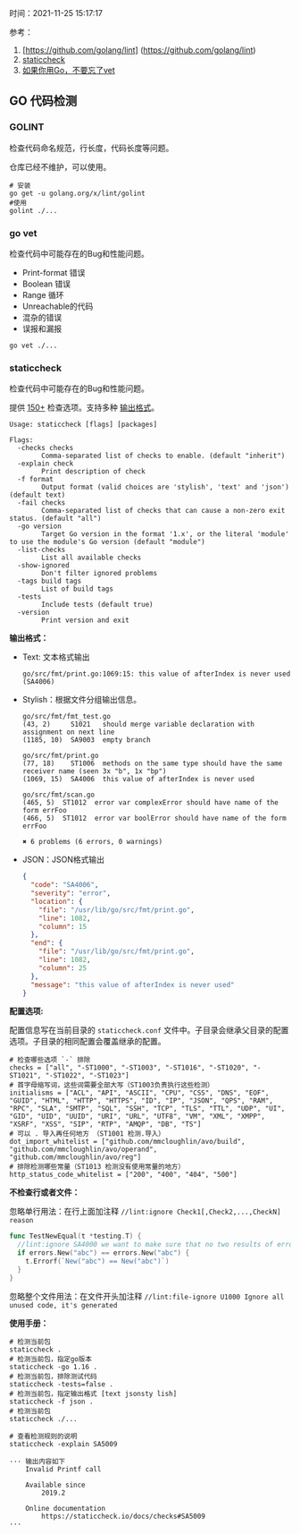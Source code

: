 时间：2021-11-25 15:17:17

参考：

1. [https://github.com/golang/lint] (https://github.com/golang/lint)
2. [staticcheck](https://staticcheck.io/docs/)
3. [如果你用Go，不要忘了vet](https://studygolang.com/articles/9619)

## GO 代码检测

### GOLINT

检查代码命名规范，行长度，代码长度等问题。

仓库已经不维护，可以使用。

```
# 安装
go get -u golang.org/x/lint/golint
#使用
golint ./...
```

### go vet

检查代码中可能存在的Bug和性能问题。

* Print-format 错误
* Boolean 错误
* Range 循环
* Unreachable的代码
* 混杂的错误
* 误报和漏报

```
go vet ./...
```

### staticcheck

检查代码中可能存在的Bug和性能问题。

提供 [150+](https://staticcheck.io/docs/checks/) 检查选项。支持多种 [输出格式](https://staticcheck.io/docs/running-staticcheck/cli/formatters/)。

```shell
Usage: staticcheck [flags] [packages]

Flags:
  -checks checks
        Comma-separated list of checks to enable. (default "inherit")
  -explain check
        Print description of check
  -f format
        Output format (valid choices are 'stylish', 'text' and 'json') (default text)
  -fail checks
        Comma-separated list of checks that can cause a non-zero exit status. (default "all")
  -go version
        Target Go version in the format '1.x', or the literal 'module' to use the module's Go version (default "module")
  -list-checks
        List all available checks
  -show-ignored
        Don't filter ignored problems
  -tags build tags
        List of build tags
  -tests
        Include tests (default true)
  -version
        Print version and exit
```

**输出格式：**

* Text: 文本格式输出

    ```shell 
    go/src/fmt/print.go:1069:15: this value of afterIndex is never used (SA4006)
    ```

* Stylish：根据文件分组输出信息。

    ```shell
    go/src/fmt/fmt_test.go
    (43, 2)     S1021   should merge variable declaration with assignment on next line
    (1185, 10)  SA9003  empty branch

    go/src/fmt/print.go
    (77, 18)    ST1006  methods on the same type should have the same receiver name (seen 3x "b", 1x "bp")
    (1069, 15)  SA4006  this value of afterIndex is never used

    go/src/fmt/scan.go
    (465, 5)  ST1012  error var complexError should have name of the form errFoo
    (466, 5)  ST1012  error var boolError should have name of the form errFoo

    ✖ 6 problems (6 errors, 0 warnings)
    ```

* JSON：JSON格式输出

    ```json
    {
      "code": "SA4006",
      "severity": "error",
      "location": {
        "file": "/usr/lib/go/src/fmt/print.go",
        "line": 1082,
        "column": 15
      },
      "end": {
        "file": "/usr/lib/go/src/fmt/print.go",
        "line": 1082,
        "column": 25
      },
      "message": "this value of afterIndex is never used"
    }
    ```

**配置选项:**

配置信息写在当前目录的 `staticcheck.conf` 文件中。子目录会继承父目录的配置选项。子目录的相同配置会覆盖继承的配置。

```shell
# 检查哪些选项 `-` 排除
checks = ["all", "-ST1000", "-ST1003", "-ST1016", "-ST1020", "-ST1021", "-ST1022", "-ST1023"]
# 首字母缩写词，这些词需要全部大写（ST1003负责执行这些检测）
initialisms = ["ACL", "API", "ASCII", "CPU", "CSS", "DNS", "EOF", "GUID", "HTML", "HTTP", "HTTPS", "ID", "IP", "JSON", "QPS", "RAM", "RPC", "SLA", "SMTP", "SQL", "SSH", "TCP", "TLS", "TTL", "UDP", "UI", "GID", "UID", "UUID", "URI", "URL", "UTF8", "VM", "XML", "XMPP", "XSRF", "XSS", "SIP", "RTP", "AMQP", "DB", "TS"]
# 可以 . 导入再任何地方 （ST1001 检测.导入）
dot_import_whitelist = ["github.com/mmcloughlin/avo/build", "github.com/mmcloughlin/avo/operand", "github.com/mmcloughlin/avo/reg"]
# 排除检测哪些常量（ST1013 检测没有使用常量的地方）
http_status_code_whitelist = ["200", "400", "404", "500"]
```

**不检查行或者文件：**

忽略单行用法：在行上面加注释 `//lint:ignore Check1[,Check2,...,CheckN] reason`

```go
func TestNewEqual(t *testing.T) {
  //lint:ignore SA4000 we want to make sure that no two results of errors.New are ever the same
  if errors.New("abc") == errors.New("abc") {
    t.Errorf(`New("abc") == New("abc")`)
  }
}
```

忽略整个文件用法：在文件开头加注释 `//lint:file-ignore U1000 Ignore all unused code, it's generated`

**使用手册：**

```shell
# 检测当前包
staticcheck .
# 检测当前包，指定go版本
staticcheck -go 1.16 .
# 检测当前包，排除测试代码
staticcheck -tests=false .
# 检测当前包，指定输出格式 [text jsonsty lish]
staticcheck -f json .
# 检测当前包
staticcheck ./...

# 查看检测规则的说明
staticcheck -explain SA5009

··· 输出内容如下
    Invalid Printf call

    Available since
        2019.2

    Online documentation
        https://staticcheck.io/docs/checks#SA5009
···
```



